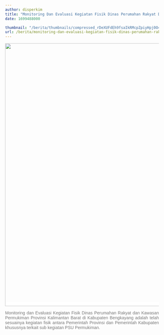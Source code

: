 ```yaml
---
author: disperkim
title: "Monitoring Dan Evaluasi Kegiatan Fisik Dinas Perumahan Rakyat Dan Kawasan Permukiman Provinsi Kalimantan Barat Tahun 2023 Di Kabupaten Bengkayang 06-08 November 2023"
date: 1699488000

thumbnail: "/berita/thumbnails/compressed_rDeXUFdEh9fsaIkRMcpZpiyHpj0O4UaREgUyQopn.png"
url: /berita/monitoring-dan-evaluasi-kegiatan-fisik-dinas-perumahan-rakyat-dan-kawasan-permukiman-provinsi-kalimantan-barat-tahun-2023-di-kabupaten-bengkayang-06-08-november-2023
---
```


<p style="text-align: justify;"><span style="color: #777777; font-family: Poppins, Arial, sans-serif; font-size: 14px; background-color: #ffffff;"><img src="/images/YWxULAVxH3fyKFufMaBZ.png" width="1145" height="860" alt="" /></span></p>
<p style="text-align: justify;"><span style="color: #777777; font-family: Poppins, Arial, sans-serif; font-size: 14px; background-color: #ffffff;">Monitoring dan Evaluasi Kegiatan Fisik Dinas Perumahan Rakyat dan Kawasan Permukiman Provinsi Kalimantan Barat di Kabupaten Bengkayang adalah telah sesuainya kegiatan fisik antara Pemerintah Provinsi dan Pemerintah Kabupaten khususnya terkait sub kegiatan PSU Permukiman.</span></p>
